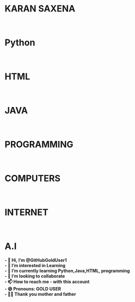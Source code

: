 <H1>KARAN SAXENA</H1>
<BR>
<H1>Python</H1><BR>
<H1>HTML</H1><BR>
<H1>JAVA</H1><BR>
<H1>PROGRAMMING</H1><BR>
<H1>COMPUTERS</H1><BR>
<H1>INTERNET</H1><BR>
<H1>A.I</H1>
<B>
- 👋 Hi, I’m @GitHubGoldUser1<BR>
- 👀 I’m interested in Learning <BR>
- 🌱 I’m currently learning Python,Java,HTML, programming<BR> 
- 🔗 I’m looking to collaborate <BR>
- 📫 How to reach me - with this account <BR>
- 😄 Pronouns: GOLD USER <BR>
<!---
GitHubGoldUser1/GitHubGoldUser1 is a ✨ special ✨ repository because its `README.md` (this file) appears on your GitHub profile.
You can click the Preview link to take a look at your changes.
--->
- 🙏🏻 Thank you mother and father 
